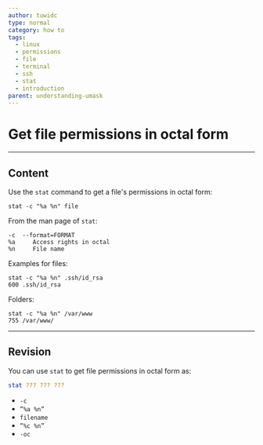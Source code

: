 ```yaml
---
author: tuwidc
type: normal
category: how to
tags:
  - linux
  - permissions
  - file
  - terminal
  - ssh
  - stat
  - introduction
parent: understanding-umask
---
```


# Get file permissions in octal form


---

## Content

Use the `stat` command to get a file's permissions in octal form:

```plain-text
stat -c "%a %n" file
```

From the man page of `stat`:

```plain-text
-c  --format=FORMAT
%a     Access rights in octal
%n     File name
```

Examples for files:

```plain-text
stat -c "%a %n" .ssh/id_rsa 
600 .ssh/id_rsa
```

Folders:

```plain-text
stat -c "%a %n" /var/www
755 /var/www/
```


---

## Revision

You can use `stat` to get file permissions in octal form as:

```bash
stat ??? ??? ???
```

- `-c`
- `”%a %n”`
- `filename`
- `”%c %n”`
- `-oc`
